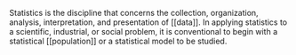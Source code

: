 Statistics is the discipline that concerns the collection, organization, analysis, interpretation, and presentation of [[data]]. In applying statistics to a scientific, industrial, or social problem, it is conventional to begin with a statistical [[population]] or a statistical model to be studied.